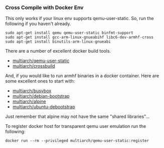 ### Cross Compile with Docker Env

This only works if your linux env supports qemu-user-static. So, run the following if you haven't already.

```
sudo apt-get install qemu qemu-user-static binfmt-support 
sudo apt-get install gcc-arm-linux-gnueabihf libc6-dev-armhf-cross  
sudo apt-get install binutils-arm-linux-gnueabi
```

There are a number of excellent docker build tools.

* [multiarch/qemu-user-static](https://hub.docker.com/r/multiarch/qemu-user-static/)
* [multiarch/crossbuild](https://hub.docker.com/r/multiarch/crossbuild/)

And, if you would like to run armhf binaries in a docker container. Here are some excellent ones to start with:

* [multiarch/busybox](https://hub.docker.com/r/multiarch/busybox/)
* [multiarch/debian-bootstrap](https://hub.docker.com/r/multiarch/debian-debootstrap/)
* [multiarch/alpine](https://hub.docker.com/r/multiarch/alpine/)
* [multiarch/ubuntu-debootstrap](https://hub.docker.com/r/multiarch/ubuntu-debootstrap/)

Just remember that alpine may not have the same "shared libraries"...

To register docker host for transparent qemu user emulation run the following:
```
docker run --rm --privileged multiarch/qemu-user-static:register
```


